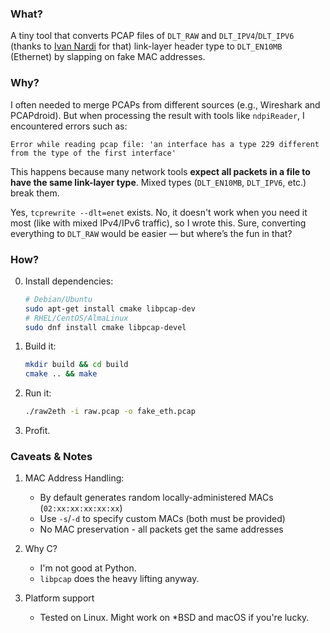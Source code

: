 ### What? 
A tiny tool that converts PCAP files of `DLT_RAW` and `DLT_IPV4`/`DLT_IPV6` (thanks to [Ivan Nardi](https://github.com/IvanNardi) for that) link-layer header type to `DLT_EN10MB` (Ethernet) by slapping on fake MAC addresses.

### Why? 
I often needed to merge PCAPs from different sources (e.g., Wireshark and PCAPdroid). But when processing the result with tools like `ndpiReader`, I encountered errors such as:

```
Error while reading pcap file: 'an interface has a type 229 different from the type of the first interface'
```

This happens because many network tools **expect all packets in a file to have the same link-layer type**. Mixed types (`DLT_EN10MB`, `DLT_IPV6`, etc.) break them.

Yes, `tcprewrite --dlt=enet` exists. No, it doesn't work when you need it most (like with mixed IPv4/IPv6 traffic), so I wrote this. Sure, converting everything to `DLT_RAW` would be easier — but where’s the fun in that?

### How?
0. Install dependencies:

   ```bash
   # Debian/Ubuntu
   sudo apt-get install cmake libpcap-dev
   # RHEL/CentOS/AlmaLinux
   sudo dnf install cmake libpcap-devel
   ```
1. Build it:

   ```bash
   mkdir build && cd build
   cmake .. && make
   ```
2. Run it:

   ```bash
   ./raw2eth -i raw.pcap -o fake_eth.pcap
   ```
3. Profit.

### Caveats & Notes

1. MAC Address Handling:
   - By default generates random locally-administered MACs (`02:xx:xx:xx:xx:xx`)
   - Use `-s`/`-d` to specify custom MACs (both must be provided)
   - No MAC preservation - all packets get the same addresses

2. Why C?
   - I'm not good at Python.
   - `libpcap` does the heavy lifting anyway.

3. Platform support
   - Tested on Linux. Might work on *BSD and macOS if you're lucky.

